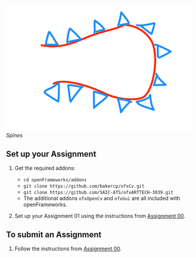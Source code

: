 ![Spines!](spines.png "Spines")
_Spines_

## Set up your Assignment

1.  Get the required addons:
    -   `cd openFrameworks/addons`
    -   `git clone https://github.com/bakercp/ofxCv.git`
    -   `git clone https://github.com/SAIC-ATS/ofxARTTECH-3039.git`
    -   The additional addons `ofxOpenCv` and `ofxGui` are all included with openFrameworks.

2.  Set up your Assignment 01 using the instructions from [Assignment 00](https://github.com/SAIC-ARTTECH-3039-5039/Assignment_00/blob/master/README.md).

## To submit an Assignment

1.  Follow the instructions from [Assignment 00](https://github.com/SAIC-ARTTECH-3039-5039/Assignment_00/blob/master/README.md).
